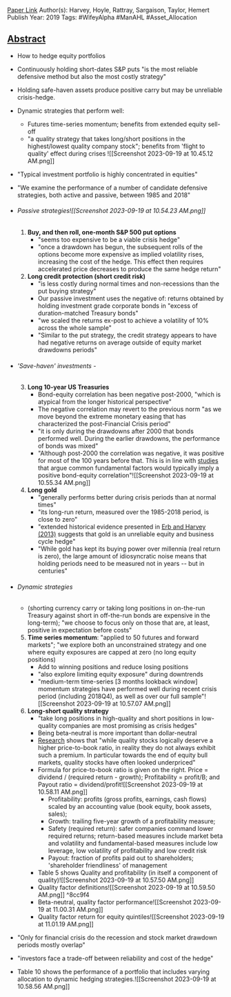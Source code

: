
[Paper Link](https://papers.ssrn.com/sol3/papers.cfm?abstract_id=3383173)
Author(s): Harvey, Hoyle, Rattray, Sargaison, Taylor, Hemert
Publish Year: 2019
Tags: #WifeyAlpha #ManAHL #Asset_Allocation 

## <u>Abstract</u>
- How to hedge equity portfolios
- Continuously holding short-dates S&P puts "is the most reliable defensive method but also the most costly strategy"
- Holding safe-haven assets produce positive carry but may be unreliable crisis-hedge.
- Dynamic strategies that perform well:
	- Futures time-series momentum; benefits from extended equity sell-off
	- "a quality strategy that takes long/short positions in the highest/lowest quality company stock"; benefits from 'flight to quality' effect during crises
![[Screenshot 2023-09-19 at 10.45.12 AM.png]]
- "Typical investment portfolio is highly concentrated in equities"
- "We examine the performance of a number of candidate defensive strategies, both active and passive, between 1985 and 2018"
- ###### Passive strategies![[Screenshot 2023-09-19 at 10.54.23 AM.png]]
	1. **Buy, and then roll, one-month S&P 500 put options**
		- "seems too expensive to be a viable crisis hedge"
		- "once a drawdown has begun, the subsequent rolls of the options become more expensive as implied volatility rises, increasing the cost of the hedge. This effect then requires accelerated price decreases to produce the same hedge return"
	2. **Long credit protection (short credit risk)**
		- "is less costly during normal times and non-recessions than the put buying strategy"
		- Our passive investment uses the negative of: returns obtained by holding investment grade corporate bonds in "excess of duration-matched Treasury bonds"
		- "we scaled the returns ex-post to achieve a volatility of 10% across the whole sample"
		- "Similar to the put strategy, the credit strategy appears to have had negative returns on average outside of equity market drawdowns periods"
- ###### 'Save-haven' investments -
	3. **Long 10-year US Treasuries**
		- Bond-equity correlation has been negative post-2000, "which is atypical from the longer historical perspective"
		- The negative correlation may revert to the previous norm "as we move beyond the extreme monetary easing that has characterized the post-Financial Crisis period"
		- "it is only during the drawdowns after 2000 that bonds performed well. During the earlier drawdowns, the performance of bonds was mixed"
		- "Although post-2000 the correlation was negative, it was positive for most of the 100 years before that. This is in line with [studies](https://papers.ssrn.com/sol3/papers.cfm?abstract_id=1687547) that argue common fundamental factors would typically imply a positive bond-equity correlation"![[Screenshot 2023-09-19 at 10.55.34 AM.png]]
	4. **Long gold**
		- "generally performs better during crisis periods than at normal times"
		- "its long-run return, measured over the 1985-2018 period, is close to zero"
		- "extended historical evidence presented in [Erb and Harvey (2013)](https://papers.ssrn.com/sol3/papers.cfm?abstract_id=2202645) suggests that gold is an unreliable equity and business cycle hedge"
		- "While gold has kept its buying power over millennia (real return is zero), the large amount of idiosyncratic noise means that holding periods need to be measured not in years -- but in centuries"
- ###### Dynamic strategies
	- (shorting currency carry or taking long positions in on-the-run Treasury against short in off-the-run bonds are expensive in the long-term); "we choose to focus only on those that are, at least, positive in expectation before costs"
	5. **Time series momentum**: "applied to 50 futures and forward markets"; "we explore both an unconstrained strategy and one where equity exposures are capped at zero (no long equity positions)
		- Add to winning positions and reduce losing positions
		- "also explore limiting equity exposure" during downtrends
		- "medium-term time-series [3 months lookback window] momentum strategies have performed well during recent crisis period (including 2018Q4), as well as over our full sample"![[Screenshot 2023-09-19 at 10.57.07 AM.png]]
	6. **Long-short quality strategy**
		- "take long positions in high-quality and short positions in low-quality companies are most promising as crisis hedges"
		- Being beta-neutral is more important than dollar-neutral
		- [Research](https://link.springer.com/article/10.1007/s11142-018-9470-2) shows that "while quality stocks logically deserve a higher price-to-book ratio, in reality they do not always exhibit such a premium. In particular towards the end of equity bull markets, quality stocks have often looked underpriced"
		- Formula for price-to-book ratio is given on the right. Price = dividend / (required return - growth); Profitability = profit/B; and Payout ratio = dividend/profit![[Screenshot 2023-09-19 at 10.58.11 AM.png]]
			- Profitability: profits (gross profits, earnings, cash flows) scaled by an accounting value (book equity, book assets, sales);
			- Growth: trailing five-year growth of a profitability measure;
			- Safety (required return): safer companies command lower required returns; return-based measures include market beta and volatility and fundamental-based measures include low leverage, low volatility of profitability and low credit risk
			- Payout: fraction of profits paid out to shareholders; 'shareholder friendliness' of management
		- Table 5 shows Quality and profitability (in itself a component of quality)![[Screenshot 2023-09-19 at 10.57.50 AM.png]]
		- Quality factor definitions![[Screenshot 2023-09-19 at 10.59.50 AM.png]] ^8cc9f4
		- Beta-neutral, quality factor performance![[Screenshot 2023-09-19 at 11.00.31 AM.png]]
		- Quality factor return for equity quintiles![[Screenshot 2023-09-19 at 11.01.19 AM.png]]

- "Only for financial crisis do the recession and stock market drawdown periods mostly overlap"
- "investors face a trade-off between reliability and cost of the hedge"
- Table 10 shows the performance of a portfolio that includes varying allocation to dynamic hedging strategies.![[Screenshot 2023-09-19 at 10.58.56 AM.png]]